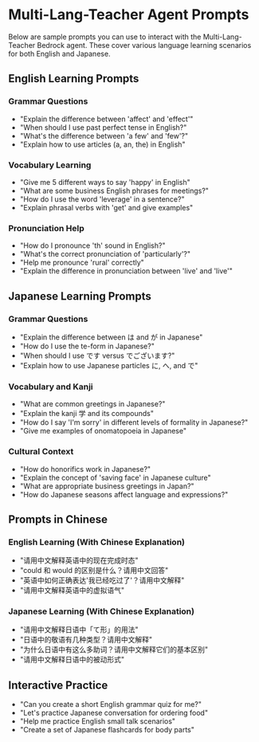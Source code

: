 # Multi-Lang-Teacher Agent Prompts

Below are sample prompts you can use to interact with the Multi-Lang-Teacher Bedrock agent. These cover various language learning scenarios for both English and Japanese.

## English Learning Prompts

### Grammar Questions
- "Explain the difference between 'affect' and 'effect'"
- "When should I use past perfect tense in English?"
- "What's the difference between 'a few' and 'few'?"
- "Explain how to use articles (a, an, the) in English"

### Vocabulary Learning
- "Give me 5 different ways to say 'happy' in English"
- "What are some business English phrases for meetings?"
- "How do I use the word 'leverage' in a sentence?"
- "Explain phrasal verbs with 'get' and give examples"

### Pronunciation Help
- "How do I pronounce 'th' sound in English?"
- "What's the correct pronunciation of 'particularly'?"
- "Help me pronounce 'rural' correctly"
- "Explain the difference in pronunciation between 'live' and 'live'"

## Japanese Learning Prompts

### Grammar Questions
- "Explain the difference between は and が in Japanese"
- "How do I use the te-form in Japanese?"
- "When should I use です versus でございます?"
- "Explain how to use Japanese particles に, へ, and で"

### Vocabulary and Kanji
- "What are common greetings in Japanese?"
- "Explain the kanji 学 and its compounds"
- "How do I say 'I'm sorry' in different levels of formality in Japanese?"
- "Give me examples of onomatopoeia in Japanese"

### Cultural Context
- "How do honorifics work in Japanese?"
- "Explain the concept of 'saving face' in Japanese culture"
- "What are appropriate business greetings in Japan?"
- "How do Japanese seasons affect language and expressions?"

## Prompts in Chinese

### English Learning (With Chinese Explanation)
- "请用中文解释英语中的现在完成时态"
- "could 和 would 的区别是什么？请用中文回答"
- "英语中如何正确表达'我已经吃过了'？请用中文解释"
- "请用中文解释英语中的虚拟语气"

### Japanese Learning (With Chinese Explanation)
- "请用中文解释日语中「て形」的用法"
- "日语中的敬语有几种类型？请用中文解释"
- "为什么日语中有这么多助词？请用中文解释它们的基本区别"
- "请用中文解释日语中的被动形式"

## Interactive Practice

- "Can you create a short English grammar quiz for me?"
- "Let's practice Japanese conversation for ordering food"
- "Help me practice English small talk scenarios"
- "Create a set of Japanese flashcards for body parts" 